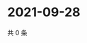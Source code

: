 # 2021-09-28

共 0 条

<!-- BEGIN WEIBO -->
<!-- 最后更新时间 Tue Sep 28 2021 05:08:35 GMT+0800 (China Standard Time) -->

<!-- END WEIBO -->
